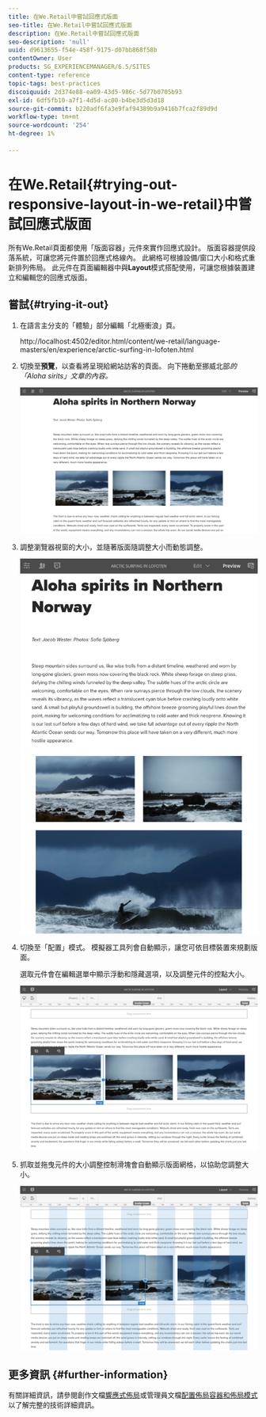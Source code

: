 ```yaml
---
title: 在We.Retail中嘗試回應式版面
seo-title: 在We.Retail中嘗試回應式版面
description: 在We.Retail中嘗試回應式版面
seo-description: 'null'
uuid: d9613655-f54e-458f-9175-d07bb868f58b
contentOwner: User
products: SG_EXPERIENCEMANAGER/6.5/SITES
content-type: reference
topic-tags: best-practices
discoiquuid: 2d374e88-ea09-43d5-986c-5d77b0705b93
exl-id: 6df5fb10-a7f1-4d5d-ac00-b4be3d5d3d18
source-git-commit: b220adf6fa3e9faf94389b9a9416b7fca2f89d9d
workflow-type: tm+mt
source-wordcount: '254'
ht-degree: 1%

---
```


# 在We.Retail{#trying-out-responsive-layout-in-we-retail}中嘗試回應式版面

所有We.Retail頁面都使用「版面容器」元件來實作回應式設計。 版面容器提供段落系統，可讓您將元件置於回應式格線內。 此網格可根據設備/窗口大小和格式重新排列佈局。 此元件在頁面編輯器中與&#x200B;**Layout**&#x200B;模式搭配使用，可讓您根據裝置建立和編輯您的回應式版面。

## 嘗試{#trying-it-out}

1. 在語言主分支的「體驗」部分編輯「北極衝浪」頁。

   http://localhost:4502/editor.html/content/we-retail/language-masters/en/experience/arctic-surfing-in-lofoten.html

1. 切換至&#x200B;**預覽**，以查看將呈現給網站訪客的頁面。 向下捲動至挪威北部&#x200B;*的「Aloha sirits」文章的內容。*

   ![chlimage_1-178](assets/chlimage_1-178.png)

1. 調整瀏覽器視窗的大小，並隨著版面隨調整大小而動態調整。

   ![chlimage_1-179](assets/chlimage_1-179.png)

1. 切換至「配置」模式。 模擬器工具列會自動顯示，讓您可依目標裝置來規劃版面。

   選取元件會在編輯選單中顯示浮動和隱藏選項，以及調整元件的控點大小。

   ![chlimage_1-180](assets/chlimage_1-180.png)

1. 抓取並拖曳元件的大小調整控制滑塊會自動顯示版面網格，以協助您調整大小。

   ![chlimage_1-181](assets/chlimage_1-181.png)

## 更多資訊 {#further-information}

有關詳細資訊，請參閱創作文檔[響應式佈局](/help/sites-authoring/responsive-layout.md)或管理員文檔[配置佈局容器和佈局模式](/help/sites-administering/configuring-responsive-layout.md)以了解完整的技術詳細資訊。
